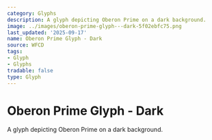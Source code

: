 ```yaml
---
category: Glyphs
description: A glyph depicting Oberon Prime on a dark background.
image: ../images/oberon-prime-glyph---dark-5f02ebfc75.png
last_updated: '2025-09-17'
name: Oberon Prime Glyph - Dark
source: WFCD
tags:
- Glyph
- Glyphs
tradable: false
type: Glyph
---
```


# Oberon Prime Glyph - Dark

A glyph depicting Oberon Prime on a dark background.

